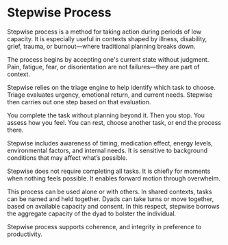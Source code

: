 # Stepwise Process

Stepwise process is a method for taking action during periods
of low capacity. It is especially useful in contexts shaped by
illness, disability, grief, trauma, or burnout—where traditional
planning breaks down.

The process begins by accepting one's current state without
judgment. Pain, fatigue, fear, or disorientation are not
failures—they are part of context.

Stepwise relies on the triage engine to help identify which task
to choose. Triage evaluates urgency, emotional return, and
current needs. Stepwise then carries out one step based on
that evaluation.

You complete the task without planning beyond it. Then you stop.
You assess how you feel. You can rest, choose another task, or 
end the process there.

Stepwise includes awareness of timing, medication effect,
energy levels, environmental factors, and internal needs.
It is sensitive to background conditions that may affect
what’s possible.

Stepwise does not require completing all tasks. It is chiefly
for moments when nothing feels possible. It enables forward
motion through overwhelm.

This process can be used alone or with others. In shared
contexts, tasks can be named and held together. Dyads
can take turns or move together, based on available
capacity and consent. In this respect, stepwise borrows the
aggregate capacity of the dyad to bolster the individual.

Stepwise process supports coherence, and integrity in preference to
productivity.

